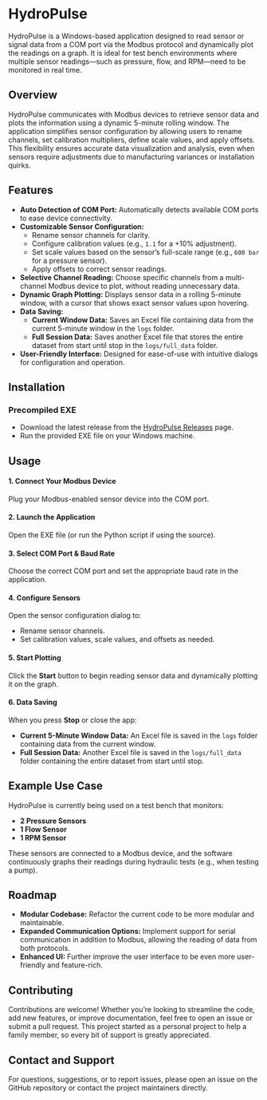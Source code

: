 # HydroPulse

HydroPulse is a Windows-based application designed to read sensor or signal data from a COM port via the Modbus protocol and dynamically plot the readings on a graph. It is ideal for test bench environments where multiple sensor readings—such as pressure, flow, and RPM—need to be monitored in real time.

## Overview

HydroPulse communicates with Modbus devices to retrieve sensor data and plots the information using a dynamic 5-minute rolling window. The application simplifies sensor configuration by allowing users to rename channels, set calibration multipliers, define scale values, and apply offsets. This flexibility ensures accurate data visualization and analysis, even when sensors require adjustments due to manufacturing variances or installation quirks.

## Features

- **Auto Detection of COM Port:** Automatically detects available COM ports to ease device connectivity.
- **Customizable Sensor Configuration:**  
  - Rename sensor channels for clarity.  
  - Configure calibration values (e.g., `1.1` for a +10% adjustment).  
  - Set scale values based on the sensor’s full-scale range (e.g., `600 bar` for a pressure sensor).  
  - Apply offsets to correct sensor readings.
- **Selective Channel Reading:** Choose specific channels from a multi-channel Modbus device to plot, without reading unnecessary data.
- **Dynamic Graph Plotting:** Displays sensor data in a rolling 5-minute window, with a cursor that shows exact sensor values upon hovering.
- **Data Saving:**  
  - **Current Window Data:** Saves an Excel file containing data from the current 5-minute window in the `logs` folder.  
  - **Full Session Data:** Saves another Excel file that stores the entire dataset from start until stop in the `logs/full_data` folder.
- **User-Friendly Interface:** Designed for ease-of-use with intuitive dialogs for configuration and operation.

## Installation

### Precompiled EXE
- Download the latest release from the [HydroPulse Releases](https://github.com/Tech-Rx/HydroPulse/releases) page.
- Run the provided EXE file on your Windows machine.

## Usage

#### 1. Connect Your Modbus Device
Plug your Modbus-enabled sensor device into the COM port.

#### 2. Launch the Application
Open the EXE file (or run the Python script if using the source).

#### 3. Select COM Port & Baud Rate
Choose the correct COM port and set the appropriate baud rate in the application.

#### 4. Configure Sensors
Open the sensor configuration dialog to:
- Rename sensor channels.
- Set calibration values, scale values, and offsets as needed.

#### 5. Start Plotting
Click the **Start** button to begin reading sensor data and dynamically plotting it on the graph.

#### 6. Data Saving
When you press **Stop** or close the app:
- **Current 5-Minute Window Data:** An Excel file is saved in the `logs` folder containing data from the current window.
- **Full Session Data:** Another Excel file is saved in the `logs/full_data` folder containing the entire dataset from start until stop.

## Example Use Case

HydroPulse is currently being used on a test bench that monitors:
- **2 Pressure Sensors**
- **1 Flow Sensor**
- **1 RPM Sensor**

These sensors are connected to a Modbus device, and the software continuously graphs their readings during hydraulic tests (e.g., when testing a pump).

## Roadmap

- **Modular Codebase:** Refactor the current code to be more modular and maintainable.
- **Expanded Communication Options:** Implement support for serial communication in addition to Modbus, allowing the reading of data from both protocols.
- **Enhanced UI:** Further improve the user interface to be even more user-friendly and feature-rich.

## Contributing

Contributions are welcome! Whether you’re looking to streamline the code, add new features, or improve documentation, feel free to open an issue or submit a pull request. This project started as a personal project to help a family member, so every bit of support is greatly appreciated.

## Contact and Support

For questions, suggestions, or to report issues, please open an issue on the GitHub repository or contact the project maintainers directly.
